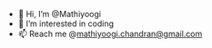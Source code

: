 - 👋 Hi, I’m @Mathiyoogi
- 👀 I’m interested in coding
- 📫 Reach me @mathiyoogi.chandran@gmail.com

<!---
Mathiyoogi/Mathiyoogi is a ✨ special ✨ repository because its `README.md` (this file) appears on your GitHub profile.
You can click the Preview link to take a look at your changes.
--->
